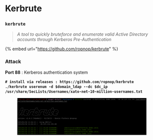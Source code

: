 # Kerbrute

### `kerbrute`

> _A tool to quickly bruteforce and enumerate valid Active Directory accounts through Kerberos Pre-Authentication_

{% embed url="https://github.com/ropnop/kerbrute" %}

### Attack

**Port 88** : Kerberos authentication system

<pre class="language-bash"><code class="lang-bash"><strong># install via releases : https://github.com/ropnop/kerbrute
</strong><strong>./kerbrute userenum -d $domain_ldap --dc $dc_ip /usr/share/SecLists/Usernames/xato-net-10-million-usernames.txt
</strong></code></pre>

<figure><img src="../../../../.gitbook/assets/image (2) (1) (1) (2).png" alt=""><figcaption></figcaption></figure>

